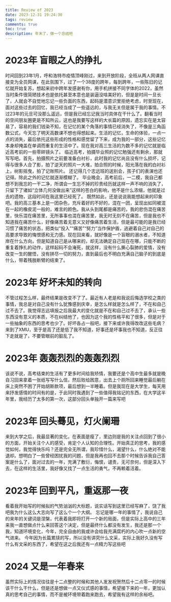```yaml
---
title: Review of 2023
date: 2023-12-31 19:24:30
tags: review
comments: true
toc: true
description: 年末了，做一个总结吧
---
```

# 2023年 盲眼之人的挣扎
时间回到23年1月，呼和浩特市疫情顶峰刚过，来到开放阶段，全班从两人网课直接变为全员网课，在此氛围下，过了一个38度的跨年，每到跨年，一些陈旧的记忆就开始复苏，想起来初中跨年发感谢有你，用手机拼接不同字体的2022，虽然当时条件很简陋技术也是依托甚至本意也是装逼没啥美好的，但是是时间一旦长了，人就会不自觉地忘记一些负面的东西，起码是潜意识里拒绝考虑，时至现在，面对这些过去的回忆，我已经当成了一些遥远的，与我无关但是属于我的事情。不过23年的元旦可没那么遥远，但是我已经忘记我当时具体在干什么了。翻看当时的空间朋友圈更是不知所云，这也是我要写这样的大长篇的原因，遗忘实在是太容易了，容易的我们钱染不知，在记忆的某个角落的事情已经消失了，不像是三角函数公式，今天忘了明天高数课不想也得想起来。生活的记忆，生命的体验，一点一点的消失，最后依托这些形成的性格和感觉留了下来，成为我的一部分，这些记忆本身却掩盖在单调而重复的生活中了。现在我对高三生活的为数不多的记忆就是临近高考前的一些零碎镜头了。
临近高考，拍摄毕业照的记忆勉强还有剩余，那就写写吧。首先，拍摄照片之前要准备白衬衫，此时我的记忆尚且没有什么损坏，记得与很多人合了影，拍了逆天的照片一大堆，拍合照的时候，阳光落在我的白衬衫上，树影摇曳，拍了记账照片。
还记得几个志远班的送别会，孩子们的表演也还记得。除此之外的记忆就逐渐模糊了。
毕业晚会，高考前后，一二模，我自己都想不到我忘的一干二净，所谓会一生忘不掉的珍贵经历就这样一声不响的消失了，只留下了诸如“立体几何没做出来”这样的苍白的影响，他不是什么浓缩，他就是过去的遗物，这段时间在我这里已经死了。
既然如此，还是说说我能想起来的印象吧。我的高三基本上是一团杂色，充斥着好的不好的，混在一团，呈现出如同被混在一起的橡皮泥一般的，难言的颜色。我从头到尾都是痛苦的，我的悲伤混在痛苦里，快乐混在痛苦里，无所事事也混在痛苦里，我无时无刻不在痛苦，但是我也不知道我在痛苦什么，好像痛苦着无意义又好像痛苦着生活，但是最可能的是我已经习惯了痛苦的状态，把类似“投入”“痛苦”“努力”当作保护盾，逃避着自己对自己的高要求导致的悔恨感和无力感。现在回来看，就好像是一个盲眼的溺水者，不知道岸在什么方向，但是知道自己是从哪来的，却无法确定自己现在在哪，只能不断的重复着挣扎的动作，这样起码不会淹死，就这样，没有什么撕心裂肺的爱情，没有改变一生的醒悟，没有拼尽一切的努力，直到最后也不明白充满自己脑子的到底是什么，带着残肢断臂的结束了。
# 2023年 好坏未知的转向
不管过程怎么样，最终结果是改变不了了。最近有人老是和我说后悔选学校之类的事情，我总是对自己没有什么犹豫感到庆幸，是怎么样就是怎么样了，不在和自己过不去了。我觉得志远填报之后我最大的变化就是不在和自己过不去了，承认一些东西没有意义的本质，不在纠结他了，也因为这个我的性格平和了很多，但是对于一些抽象的东西的思考也少了。好坏各占一般吧，接下来或许我得改改这些毛病？来到了XMU，至于是高了还是低了我不知道，好事还是坏事我也不知道，反正往下走就是了，不要管眼前的脏乱了。
# 2023年 轰轰烈烈的轰轰烈烈
该说不说，高考结束的生活有了更多时间给我矫情，我要还是个高中生最多就是晚自习回来拿着一张纸写写什么信，然后败给困意，出去上个厕所回来睡觉最后躺在床上突然不困了开始胡斯款项，最后想到一半睡着。但是我现在是大学生，每天用来抒发感情的时间有的是，于此同时我遇到了一些值得我铭记的东西，在大学这半年里，我经历了太多的第一次，这部分回头单独开一篇来写吧
# 2023年 回头蓦见，灯火阑珊
来到大学之后，我最显著的变化，在表面是瘦了，里边则是我的关注点回到了很小的方面，开始关注个人的感受，肯定个人认知的合理性。开始真正的思考，我的感觉如何，我觉得快乐吗？还是完全无所谓，我珍惜什么，渴望什么，什么绝对不能退却。想明白了一些曾经困扰我的问题，但是我再也回不去那个时候告诉我自己答案是什么了，面对过去的一年，充满了敷衍，悔恨，谴责，无可奈何，但是深入下去，在这样的生活里，我好像又找了一点生活的勇气，不再赖着活着。
# 2023年 回到平凡，重返那一夜
看着我开始写的时候拟的气势汹汹的大标题，说实话写到这里已经写麻了，饶了我吧我为什么这么大志向写了这么个一个大纲。
忘记是哪一年的事情了，我说自己的来年的关键词是涅槃，代表着我即将打开一个新的局面，但是实际上高中的三年来我一直想做点什么来回答这个决定，但是最终什么都没有发生，我还是那一个我，知道环境变化，今年，完全自由的我或许会给我充满腐朽的内心吹一点新的空气进来。
今年因为长篇累牍的写，所以没有讲究什么文采，实际上我好久没有写什么有文采的东西了，希望在这之后我还有一点精力写这些吧
# 2024 又是一年春来
虽然实际上的情况往往是十二点整的时候和其他人发发祝贺然后十二点零一的时候该干什么干什么，但是还是想做一点又仪式感的事情，希望接下来的一年，更加认真的思考自己的事情，而不是被环境带着跑来跑去，希望我有这样的余裕吧。
